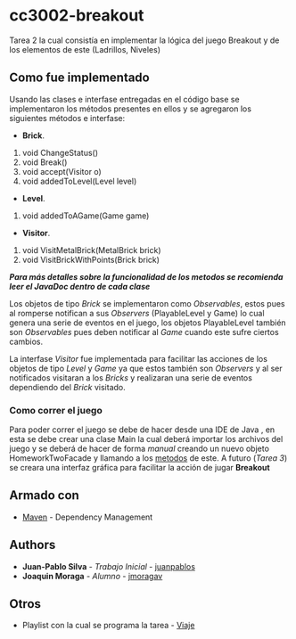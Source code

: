 # cc3002-breakout


Tarea 2 la cual consistía en implementar la lógica del juego Breakout y de los elementos de este (Ladrillos, Niveles)


## Como fue implementado

Usando las clases e interfase entregadas en el código base se implementaron los métodos presentes en ellos y se agregaron los siguientes métodos e interfase:

+ **Brick**. 
1. void ChangeStatus()
2. void Break()
3. void accept(Visitor o)
4. void addedToLevel(Level level)

+ **Level**. 
1. void addedToAGame(Game game)

+ **Visitor**. 
 1. void VisitMetalBrick(MetalBrick brick)
 2. void VisitBrickWithPoints(Brick brick)
 
 *__Para más detalles sobre la funcionalidad de los metodos se recomienda leer el JavaDoc dentro de cada clase__*
 
Los objetos de tipo *Brick* se implementaron como *Observables*, estos pues al romperse notifican a sus *Observers* (PlayableLevel y Game) lo cual genera una serie de eventos en el juego, los objetos PlayableLevel también son *Observables* pues deben notificar al *Game* cuando este sufre ciertos cambios.

La interfase *Visitor* fue implementada para facilitar las acciones de los objetos de tipo *Level* y *Game* ya que estos también son *Observers* y al ser notificados visitaran a los *Bricks* y realizaran una serie de eventos dependiendo del *Brick* visitado.


### Como correr el juego

Para poder correr el juego se debe de hacer desde una IDE de Java , en esta se debe crear una clase Main la cual deberá importar los archivos del juego y se deberá de hacer de forma *manual* creando un nuevo objeto HomeworkTwoFacade y llamando a los [metodos](https://github.com/jmoragav/cc3002-breakout/blob/master/src/main/java/facade/HomeworkTwoFacade.java) de este.
A futuro (*Tarea 3*) se creara una interfaz gráfica para facilitar la acción de jugar **Breakout**

## Armado con

* [Maven](https://maven.apache.org/) - Dependency Management


## Authors

* **Juan-Pablo Silva** - *Trabajo Inicial* - [juanpablos](https://github.com/juanpablos)
* **Joaquin Moraga** - *Alumno* - [jmoragav](https://github.com/jmoragav)




## Otros

* Playlist con la cual se programa la tarea - [Viaje](https://open.spotify.com/playlist/3Adj8Nww8lEYE0hiP8WJQZ)

